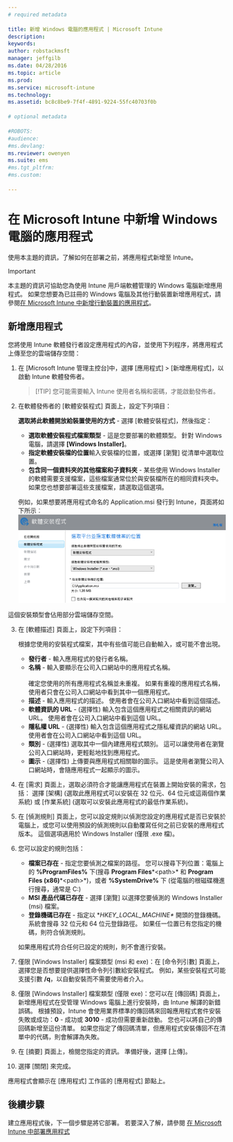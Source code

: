 ```yaml
---
# required metadata

title: 新增 Windows 電腦的應用程式 | Microsoft Intune
description:
keywords:
author: robstackmsft
manager: jeffgilb
ms.date: 04/28/2016
ms.topic: article
ms.prod:
ms.service: microsoft-intune
ms.technology:
ms.assetid: bc8c8be9-7f4f-4891-9224-55fc40703f0b

# optional metadata

#ROBOTS:
#audience:
#ms.devlang:
ms.reviewer: owenyen
ms.suite: ems
#ms.tgt_pltfrm:
#ms.custom:

---
```


# 在 Microsoft Intune 中新增 Windows 電腦的應用程式

使用本主題的資訊，了解如何在部署之前，將應用程式新增至 Intune。

> [!IMPORTANT]
> 本主題的資訊可協助您為使用 Intune 用戶端軟體管理的 Windows 電腦新增應用程式。 如果您想要為已註冊的 Windows 電腦及其他行動裝置新增應用程式，請參閱[在 Microsoft Intune 中新增行動裝置的應用程式](add-apps-for-mobile-devices-in-microsoft-intune.md)。


## 新增應用程式
您將使用 Intune 軟體發行者設定應用程式的內容，並使用下列程序，將應用程式上傳至您的雲端儲存空間：

1.  在 [Microsoft Intune 管理主控台][](https://manage.microsoft.com)中，選擇 [應用程式] &gt; [新增應用程式]，以啟動 Intune 軟體發佈者。

    > [!TIP] 您可能需要輸入 Intune 使用者名稱和密碼，才能啟動發佈者。



2.  在軟體發佈者的 [軟體安裝程式] 頁面上，設定下列項目：

    **選取將此軟體開放給裝置使用的方式** - 選擇 [軟體安裝程式]，然後指定：

    - **選取軟體安裝程式檔案類型** - 這是您要部署的軟體類型。 針對 Windows 電腦，請選擇 **[Windows Installer]**。
    - **指定軟體安裝檔的位置**輸入安裝檔的位置，或選擇 [瀏覽] 從清單中選取位置。
    - **包含同一個資料夾的其他檔案和子資料夾** - 某些使用 Windows Installer 的軟體需要支援檔案，這些檔案通常位於與安裝檔所在的相同資料夾中。 如果您也想要部署這些支援檔案，請選取這個選項。

    例如，如果想要將應用程式命名的 Application.msi 發行到 Intune，頁面將如下所示︰![電腦軟體發佈者](./media/publisher-for-pc.png)

   這個安裝類型會佔用部分雲端儲存空間。

3.  在 [軟體描述] 頁面上，設定下列項目：

    根據您使用的安裝程式檔案，其中有些值可能已自動輸入，或可能不會出現。

    - **發行者** - 輸入應用程式的發行者名稱。
    - **名稱** - 輸入要顯示在公司入口網站中的應用程式名稱。<br /><br />確定您使用的所有應用程式名稱並未重複。 如果有重複的應用程式名稱，使用者只會在公司入口網站中看到其中一個應用程式。
    - **描述** - 輸入應用程式的描述。 使用者會在公司入口網站中看到這個描述。
    - **軟體資訊的 URL** - (選擇性) 輸入包含這個應用程式之相關資訊的網站 URL。 使用者會在公司入口網站中看到這個 URL。
    - **隱私權 URL** - (選擇性) 輸入包含這個應用程式之隱私權資訊的網站 URL。 使用者會在公司入口網站中看到這個 URL。
    - **類別** - (選擇性) 選取其中一個內建應用程式類別。 這可以讓使用者在瀏覽公司入口網站時，更輕鬆地找到應用程式。
    - **圖示** - (選擇性) 上傳要與應用程式相關聯的圖示。 這是使用者瀏覽公司入口網站時，會隨應用程式一起顯示的圖示。



4.  在 [需求] 頁面上，選取必須符合才能讓應用程式在裝置上開始安裝的需求，包括： 選擇 [架構] (選取此應用程式可以安裝在 32 位元、64 位元或這兩個作業系統) 或 [作業系統] (選取可以安裝此應用程式的最低作業系統)。

5.  在 [偵測規則] 頁面上，您可以設定規則以偵測您設定的應用程式是否已安裝於電腦上，或您可以使用預設的偵測規則以自動覆寫任何之前已安裝的應用程式版本。 這個選項適用於 Windows Installer (僅限 .exe 檔)。
6.  
    您可以設定的規則包括：
    - **檔案已存在** - 指定您要偵測之檔案的路徑。 您可以搜尋下列位置：電腦上的 **%ProgramFiles%** 下(搜尋 **Program Files**\*&lt;path&gt;* 和 **Program Files (x86)**\*&lt;path&gt;*)，或者 **%SystemDrive%** 下 (從電腦的根磁碟機進行搜尋，通常是 C:)
    - **MSI 產品代碼已存在** - 選擇 [瀏覽] 以選擇您要偵測的 Windows Installer (msi) 檔案。 
    - **登錄機碼已存在** - 指定以 **HKEY_LOCAL_MACHINE\** 開頭的登錄機碼。 系統會搜尋 32 位元和 64 位元登錄路徑。 如果任一位置已有您指定的機碼，則符合偵測規則。

    如果應用程式符合任何已設定的規則，則不會進行安裝。

7.  僅限 [Windows Installer] 檔案類型 (msi 和 exe)：在 [命令列引數] 頁面上，選擇您是否想要提供選擇性命令列引數給安裝程式。 例如，某些安裝程式可能支援引數 **/q**，以自動安裝而不需要使用者介入。

8.  僅限 [Windows Installer] 檔案類型 (僅限 exe)：您可以在 [傳回碼] 頁面上，新增應用程式在受管理 Windows 電腦上進行安裝時，由 Intune 解譯的新錯誤碼。
    根據預設，Intune 會使用業界標準的傳回碼來回報應用程式套件安裝失敗或成功：**0** - 成功或 **3010** - 成功但需要重新啟動。 您也可以將自己的傳回碼新增至這份清單。 如果您指定了傳回碼清單，但應用程式安裝傳回不在清單中的代碼，則會解譯為失敗。

9.  在 [摘要] 頁面上，檢閱您指定的資訊。 準備好後，選擇 [上傳]。

10. 選擇 [關閉] 來完成。

應用程式會顯示在 [應用程式] 工作區的 [應用程式] 節點上。

## 後續步驟

建立應用程式後，下一個步驟是將它部署。 若要深入了解，請參閱 [在 Microsoft Intune 中部署應用程式](deploy-apps.md)

<!--HONumber=Jun16_HO2-->


